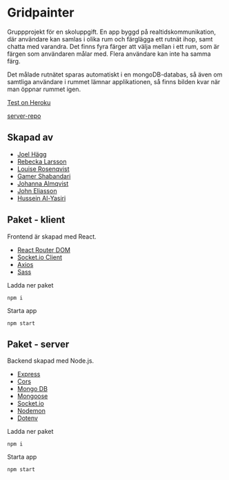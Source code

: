 # Gridpainter

Gruppprojekt för en skoluppgift. En app byggd på realtidskommunikation, där användare kan samlas i olika rum och färglägga ett rutnät ihop, samt chatta med varandra. Det finns fyra färger att välja mellan i ett rum, som är färgen som användaren målar med. Flera användare kan inte ha samma färg.

Det målade rutnätet sparas automatiskt i en mongoDB-databas, så även om samtliga användare i rummet lämnar applikationen, så finns bilden kvar när man öppnar rummet igen.

[Test on Heroku](https://gridpainter-front-v2.herokuapp.com/)

[server-repo](https://github.com/Joelhagg/Gridpainter-back)

## Skapad av

- [Joel Hägg](https://github.com/Joelhagg)
- [Rebecka Larsson](https://github.com/Reebeecka)
- [Louise Rosenqvist](https://github.com/lrosenqv)
- [Gamer Shabandari](https://github.com/GamerShabandari)
- [Johanna Almqvist](https://github.com/johanna-almqvist)
- [John Eliasson](https://github.com/JohnEliasson)
- [Hussein Al-Yasiri](https://github.com/husse00)

## Paket - klient
Frontend är skapad med React.

- [React Router DOM](https://www.npmjs.com/package/react-router-dom)
- [Socket.io Client](https://www.npmjs.com/package/socket.io-client)
- [Axios](https://www.npmjs.com/package/axios)
- [Sass](https://www.npmjs.com/package/sass)

Ladda ner paket
```
npm i
```

Starta app
```
npm start
```



## Paket - server
Backend skapad med Node.js.

- [Express](https://www.npmjs.com/package/express)
- [Cors](https://www.npmjs.com/package/cors)
- [Mongo DB](https://www.npmjs.com/package/mongodb)
- [Mongoose](https://www.npmjs.com/package/mongoose)
- [Socket.io](https://www.npmjs.com/package/socket.io)
- [Nodemon](https://www.npmjs.com/package/nodemon)
- [Dotenv](https://www.npmjs.com/package/dotenv)

Ladda ner paket
```
npm i
```

Starta app
```
npm start
```

